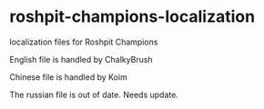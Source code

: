 # roshpit-champions-localization
localization files for Roshpit Champions

English file is handled by ChalkyBrush

Chinese file is handled by Koim



The russian file is out of date. Needs update.